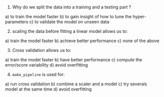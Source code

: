 1. Why do we split the data into a training and a testing part ?

a) to train the model faster
b) to gain insight of how to tune the hyper-parameters
c) to validate the model on unseen data

2. scaling the data before fitting a linear model allows us to:

a) train the model faster
b) achieve better performance
c) none of the above


3. Cross validation allows us to:

a) train the model faster
b) have better performance
c) compute the error/score variability
d) avoid overfitting



4. `make_pipeline` is used for:

a) run cross validation
b) combine a scaler and a model
c) try severals model at the same time
d) avoid overfitting

